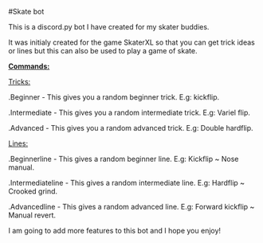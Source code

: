#Skate bot

This is a discord.py bot I have created for my skater buddies.

It was initialy created for the game SkaterXL so that you can get trick ideas or lines but this can also be used to play a game of skate.

<u><b>Commands:</b></u>

<u>Tricks:</u>

.Beginner - This gives you a random beginner trick. E.g: kickflip.

.Intermediate - This gives you a random intermediate trick. E.g: Variel flip.

.Advanced - This gives you a random advanced trick. E.g: Double hardflip.

<u>Lines:</u>

.Beginnerline - This gives a random beginner line. E.g: Kickflip ~ Nose manual.

.Intermediateline - This gives a random intermediate line. E.g: Hardflip ~ Crooked grind.

.Advancedline - This gives a random advanced line. E.g: Forward kickflip ~ Manual revert.

I am going to add more features to this bot and I hope you enjoy!